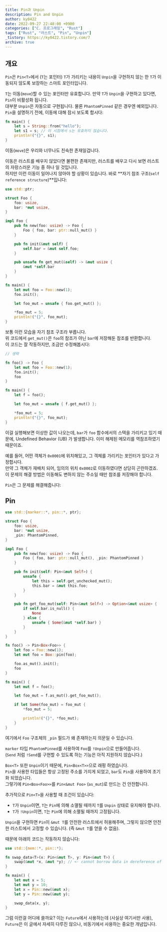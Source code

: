 ```yaml
---
title: Pin과 Unpin
description: Pin and Unpin
author: ky0422
date: 2022-09-27 22:48:00 +0900
categories: ["C. 프로그래밍", "Rust"]
tags: ["Rust", "러스트", "Pin", "Unpin"]
_tistory: https://ky0422.tistory.com/7
archive: true
---
```


## 개요

`Pin`은 `Pin<T>`에서 (`T`는 포인터) `T`가 가리키는 내용이 `Unpin`을 구현하지 않는 한 `T`가 이동되지 않도록 보장하는 스마트 포인터입니다.

`T`는 이동(`move`)할 수 있는 포인터만 유효합니다. 만약 `T`가 `Unpin`을 구현하고 있다면, `Pin`이 비활성화 됩니다.  
대부분 `Unpin`은 자동으로 구현됩니다. 물론 `PhantomPinned` 같은 경우엔 예외입니다.  
`Pin`을 설명하기 전에, 이동에 대해 잠시 보도록 합시다:

```rust
fn main() {
    let s = String::from("hello");
    let s1 = s; // 이 시점에서 s는 유효하지 않습니다.
    println!("{}", s1);
}
```

이동(`move`)은 우리와 너무나도 친숙한 존재일겁니다.

이동은 러스트를 배우지 않았다면 불편한 존재지만, 러스트를 배우고 다시 보면 러스트의 자랑스러운 기능 중 하나 일 것입니다.  
하지만 이런 이동이 일어나지 않아야 할 상황이 있습니다. 바로 **자기 참조 구조(`self reference structure`)**입니다:

```rust
use std::ptr;

struct Foo {
    foo: usize,
    bar: *mut usize,
}

impl Foo {
    pub fn new(foo: usize) -> Foo {
        Foo { foo, bar: ptr::null_mut() }
    }

    pub fn init(&mut self) {
        self.bar = &mut self.foo;
    }

    pub unsafe fn get_mut(&self) -> &mut usize {
        &mut *self.bar
    }
}

fn main() {
    let mut foo = Foo::new(1);
    foo.init();

    let foo_mut = unsafe { foo.get_mut() };

    *foo_mut = 5;
    println!("{}", foo_mut);
}
```

보통 이런 모습을 자기 참조 구조라 부릅니다.  
위 코드에서 `get_mut()`은 `foo`의 참조가 아닌 `bar`에 저장해둔 참조를 반환합니다.  
이 코드는 잘 작동하지만, 조금만 수정해봅시다:

```rust
// 생략

fn foo() -> Foo {
    let mut foo = Foo::new(1);
    foo.init();
    foo
}

fn main() {
    let f = foo();

    let foo_mut = unsafe { f.get_mut() };

    *foo_mut = 5;
    println!("{}", foo_mut);
}
```

이걸 실행해보면 이상한 값이 나오는데, `bar`가 `foo` 함수에서의 스택을 가리키고 있기 때문에, Undefined Behavior (UB) 가 발생합니다. 이미 해제된 메모리를 역참조하였기 때문이죠.

예를 들어, 어떤 객체가 `0x0001`에 위치해있고, 그 객체를 가리키는 포인터가 있다고 가정합시다.  
만약 그 객체가 재배치 되어, 임의의 위치 `0x0002`로 이동하였다면 상당히 곤란하겠죠.  
이 문제의 해결 방법은 이동해도 변하지 않는 주소일 때만 참조를 저장해야 합니다.

`Pin`은 그 문제를 해결해줍니다:

## Pin

```rust
use std::{marker::*, pin::*, ptr};

struct Foo {
    foo: usize,
    bar: *mut usize,
    _pin: PhantomPinned,
}

impl Foo {
    pub fn new(foo: usize) -> Foo {
        Foo { foo, bar: ptr::null_mut(), _pin: PhantomPinned }
    }

    pub fn init(self: Pin<&mut Self>) {
        unsafe {
            let this = self.get_unchecked_mut();
            this.bar = &mut this.foo;
        }
    }

    pub fn get_foo_mut(self: Pin<&mut Self>) -> Option<&mut usize> {
        if self.bar.is_null() {
            None
        } else {
            unsafe { Some(&mut *self.bar) }
        }
    }
}

fn foo() -> Pin<Box<Foo>> {
    let foo = Foo::new(1);
    let mut foo = Box::pin(foo);

    foo.as_mut().init();
    foo
}

fn main() {
    let mut f = foo();

    let foo_mut = f.as_mut().get_foo_mut();

    if let Some(foo_mut) = foo_mut {
        *foo_mut = 5;

        println!("{}", *foo_mut);
    }
}
```

여기에서 `Foo` 구조체의 `_pin` 필드가 왜 존재하는지 의문일 수 있습니다.

`marker` 타입 `PhantomPinned`를 사용하여 `Foo`를 `!Unpin`으로 만들어줍니다.  
(`Send` 처럼 `!Send`를 구현할 수 있도록 하는 기능은 아직 지원하지 않습니다.)

`Box<T>` 또한 `Unpin`이기 때문에, `Pin<Box<T>>`으로 래핑 하였습니다.  
`Pin`을 사용한 타입들은 항상 고정된 주소를 가지게 되었고, `bar`도 `Pin`을 사용하여 초기화 되었습니다.  
그렇기에 `Pin<Box<Foo>>`를 `Pin<&mut Foo>` (`as_mut`)로 만드는 건 안전합니다.

추가적으로 `Pin<T>`을 사용할 때 조건이 있습니다:

- `T`가 `Unpin`이면, `T`는 `Pin`에 의해 소멸될 때까지 `T`를 `Unpin` 상태로 유지해야 합니다.
- `T`가 `!Unpin`이면, `T`는 `Pin`에 의해 소멸될 때까지 고정됩니다.

`Unpin`을 구현하면 `Pin`이 `&mut T`를 안전한 러스트에서 허용해주며, 그렇지 않으면 안전한 러스트에서 고정할 수 있습니다. (즉 `&mut T`를 얻을 수 없음).

때문에 아래의 코드는 작동하지 않습니다:

```rust
use std::{mem::*, pin::*};

fn swap_data<T>(x: Pin<&mut T>, y: Pin<&mut T>) {
    swap(&mut *x, &mut *y); // <- cannot borrow data in dereference of `std::pin::Pin<&mut T>` as mutable
}

fn main() {
    let mut x = 5;
    let mut y = 10;
    let x = Pin::new(&mut x);
    let y = Pin::new(&mut y);

    swap_data(x, y);
}
```

그럼 이런걸 어디에 쓸까요? 이는 `Future`에서 사용하는데 (사실상 여기서만 사용), `Future`은 이 글에서 자세히 다루진 않으나, 비동기에서 사용하는 중요한 개념입니다.
